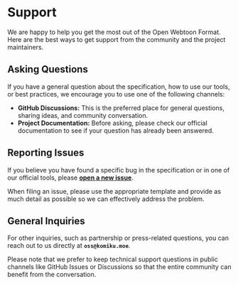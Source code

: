 # Support

We are happy to help you get the most out of the Open Webtoon Format. Here are the best ways to get support from the community and the project maintainers.

## Asking Questions

If you have a general question about the specification, how to use our tools, or best practices, we encourage you to use one of the following channels:

* **GitHub Discussions:** This is the preferred place for general questions, sharing ideas, and community conversation.
* **Project Documentation:** Before asking, please check our official documentation to see if your question has already been answered.

## Reporting Issues

If you believe you have found a specific bug in the specification or in one of our official tools, please **[open a new issue](https://github.com/komiku-dev/open-webtoon-format/issues/new)**.

When filing an issue, please use the appropriate template and provide as much detail as possible so we can effectively address the problem.

## General Inquiries

For other inquiries, such as partnership or press-related questions, you can reach out to us directly at **`oss@komiku.moe`**.

Please note that we prefer to keep technical support questions in public channels like GitHub Issues or Discussions so that the entire community can benefit from the conversation.